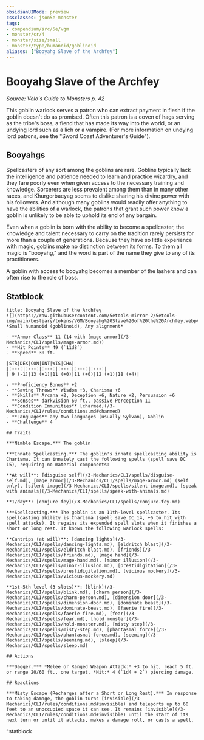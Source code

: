 ```yaml
---
obsidianUIMode: preview
cssclasses: json5e-monster
tags:
- compendium/src/5e/vgm
- monster/cr/4
- monster/size/small
- monster/type/humanoid/goblinoid
aliases: ["Booyahg Slave of the Archfey"]
---
```

# Booyahg Slave of the Archfey
*Source: Volo's Guide to Monsters p. 42*  

This goblin warlock serves a patron who can extract payment in flesh if the goblin doesn't do as promised. Often this patron is a coven of hags serving as the tribe's boss, a fiend that has made its way into the world, or an undying lord such as a lich or a vampire. (For more information on undying lord patrons, see the "Sword Coast Adventurer's Guide").

## Booyahgs

Spellcasters of any sort among the goblins are rare. Goblins typically lack the intelligence and patience needed to learn and practice wizardry, and they fare poorly even when given access to the necessary training and knowledge. Sorcerers are less prevalent among them than in many other races, and Khurgorbaeyag seems to dislike sharing his divine power with his followers. And although many goblins would readily offer anything to have the abilities of a warlock, the patrons that grant such power know a goblin is unlikely to be able to uphold its end of any bargain.

Even when a goblin is born with the ability to become a spellcaster, the knowledge and talent necessary to carry on the tradition rarely persists for more than a couple of generations. Because they have so little experience with magic, goblins make no distinction between its forms. To them all magic is "booyahg," and the word is part of the name they give to any of its practitioners.

A goblin with access to booyahg becomes a member of the lashers and can often rise to the role of boss.


## Statblock

```ad-statblock
title: Booyahg Slave of the Archfey
![](https://raw.githubusercontent.com/5etools-mirror-2/5etools-img/main/bestiary/tokens/VGM/Booyahg%20Slave%20of%20the%20Archfey.webp#token)
*Small humanoid (goblinoid), Any alignment*

- **Armor Class** 11 (14 with [mage armor](/3-Mechanics/CLI/spells/mage-armor.md))
- **Hit Points** 49 (`11d8`) 
- **Speed** 30 ft.

|STR|DEX|CON|INT|WIS|CHA|
|:---:|:---:|:---:|:---:|:---:|:---:|
| 9 (-1)|13 (+1)|11 (+0)|11 (+0)|12 (+1)|18 (+4)|

- **Proficiency Bonus** +2
- **Saving Throws** Wisdom +3, Charisma +6
- **Skills** Arcana +2, Deception +6, Nature +2, Persuasion +6
- **Senses** darkvision 60 ft., passive Perception 11
- **Condition Immunities** [charmed](/3-Mechanics/CLI/rules/conditions.md#charmed)
- **Languages** any two languages (usually Sylvan), Goblin
- **Challenge** 4

## Traits

***Nimble Escape.*** The goblin

***Innate Spellcasting.*** The goblin's innate spellcasting ability is Charisma. It can innately cast the following spells (spell save DC 15), requiring no material components:

**At will**: [disguise self](/3-Mechanics/CLI/spells/disguise-self.md), [mage armor](/3-Mechanics/CLI/spells/mage-armor.md) (self only), [silent image](/3-Mechanics/CLI/spells/silent-image.md), [speak with animals](/3-Mechanics/CLI/spells/speak-with-animals.md)

**1/day**: [conjure fey](/3-Mechanics/CLI/spells/conjure-fey.md)

***Spellcasting.*** The goblin is an 11th-level spellcaster. Its spellcasting ability is Charisma (spell save DC 14, +6 to hit with spell attacks). It regains its expended spell slots when it finishes a short or long rest. It knows the following warlock spells:

**Cantrips (at will)**: [dancing lights](/3-Mechanics/CLI/spells/dancing-lights.md), [eldritch blast](/3-Mechanics/CLI/spells/eldritch-blast.md), [friends](/3-Mechanics/CLI/spells/friends.md), [mage hand](/3-Mechanics/CLI/spells/mage-hand.md), [minor illusion](/3-Mechanics/CLI/spells/minor-illusion.md), [prestidigitation](/3-Mechanics/CLI/spells/prestidigitation.md), [vicious mockery](/3-Mechanics/CLI/spells/vicious-mockery.md)

**1st-5th level (3 slots)**: [blink](/3-Mechanics/CLI/spells/blink.md), [charm person](/3-Mechanics/CLI/spells/charm-person.md), [dimension door](/3-Mechanics/CLI/spells/dimension-door.md), [dominate beast](/3-Mechanics/CLI/spells/dominate-beast.md), [faerie fire](/3-Mechanics/CLI/spells/faerie-fire.md), [fear](/3-Mechanics/CLI/spells/fear.md), [hold monster](/3-Mechanics/CLI/spells/hold-monster.md), [misty step](/3-Mechanics/CLI/spells/misty-step.md), [phantasmal force](/3-Mechanics/CLI/spells/phantasmal-force.md), [seeming](/3-Mechanics/CLI/spells/seeming.md), [sleep](/3-Mechanics/CLI/spells/sleep.md)

## Actions

***Dagger.*** *Melee or Ranged Weapon Attack:* +3 to hit, reach 5 ft. or range 20/60 ft., one target. *Hit:* 4 (`1d4 + 2`) piercing damage.

## Reactions

***Misty Escape (Recharges after a Short or Long Rest).*** In response to taking damage, the goblin turns [invisible](/3-Mechanics/CLI/rules/conditions.md#invisible) and teleports up to 60 feet to an unoccupied space it can see. It remains [invisible](/3-Mechanics/CLI/rules/conditions.md#invisible) until the start of its next turn or until it attacks, makes a damage roll, or casts a spell.
```
^statblock